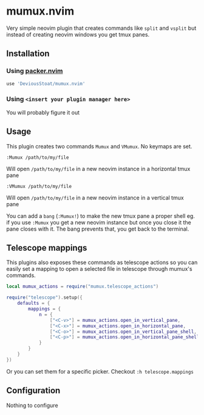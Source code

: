 # mumux.nvim

Very simple neovim plugin that creates commands like `split` and `vsplit` but instead
of creating neovim windows you get tmux panes.

## Installation

### Using [packer.nvim](https://github.com/wbthomason/packer.nvim)

```lua
use 'DeviousStoat/mumux.nvim'
```

### Using `<insert your plugin manager here>`

You will probably figure it out

## Usage

This plugin creates two commands `Mumux` and `VMumux`.
No keymaps are set.

```viml
:Mumux /path/to/my/file
```

Will open `/path/to/my/file` in a new neovim instance in a horizontal tmux pane

```viml
:VMumux /path/to/my/file
```

Will open `/path/to/my/file` in a new neovim instance in a vertical tmux pane

You can add a `bang` (`:Mumux!`) to make the new tmux pane a proper shell
eg. if you use `:Mumux` you get a new neovim instance but once you close it
the pane closes with it. The bang prevents that, you get back to the terminal.

## Telescope mappings

This plugins also exposes these commands as telescope actions so you can easily
set a mapping to open a selected file in telescope through mumux's commands.

```lua
local mumux_actions = require("mumux.telescope_actions")

require("telescope").setup({
    defaults = {
        mappings = {
            n = {
                ["<C-v>"] = mumux_actions.open_in_vertical_pane,
                ["<C-x>"] = mumux_actions.open_in_horizontal_pane,
                ["<C-o>"] = mumux_actions.open_in_vertical_pane_shell,
                ["<C-p>"] = mumux_actions.open_in_horizontal_pane_shell,
            }
        }
    }
})
```

Or you can set them for a specific picker. Checkout `:h telescope.mappings`

## Configuration

Nothing to configure
